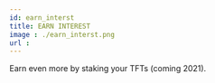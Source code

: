 ```yaml
---
id: earn_interst
title: EARN INTEREST
image : ./earn_interst.png
url :
---
```


Earn even more by staking your TFTs (coming 2021).
